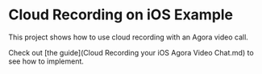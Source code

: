 # Cloud Recording on iOS Example

This project shows how to use cloud recording with an Agora video call.

Check out [the guide](Cloud Recording your iOS Agora Video Chat.md) to see how to implement.

